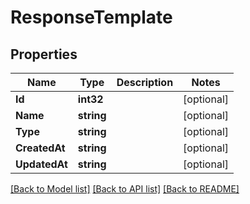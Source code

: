 # ResponseTemplate

## Properties

Name | Type | Description | Notes
------------ | ------------- | ------------- | -------------
**Id** | **int32** |  | [optional] 
**Name** | **string** |  | [optional] 
**Type** | **string** |  | [optional] 
**CreatedAt** | **string** |  | [optional] 
**UpdatedAt** | **string** |  | [optional] 

[[Back to Model list]](../README.md#documentation-for-models) [[Back to API list]](../README.md#documentation-for-api-endpoints) [[Back to README]](../README.md)


